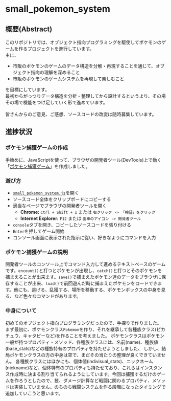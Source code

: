 # small_pokemon_system
## 概要(Abstract)
このリポジトリでは、オブジェクト指向プログラミングを駆使してポケモンのゲームを作るプロジェクトを進行しています。<br>
主に、
 - 市販のポケモンのゲームのデータ構造を分解・再現することを通じて、オブジェクト指向の理解を深めること
 - 市販のポケモンのゲームシステムを再現して楽しむこと

を目標にしています。<br>
最初からがっつりデータ構造を分析・整理してから設計するというより、その場その場で機能をつけ足していく形で進めています。<br><br>
皆さんからのご意見、ご感想、ソースコードの改変は随時募集しています。

## 進捗状況
### ポケモン捕獲ゲームの作成
手始めに、JavaScriptを使って、ブラウザの開発者ツール(DevTools)上で動く「[ポケモン捕獲ゲーム]((https://github.com/aeba2/small_pokemon_system/blob/master/small_pokemon_system.js))」を作成しました。<br>
### 遊び方
 - [`small_pokemon_system.js`](https://github.com/aeba2/small_pokemon_system/blob/master/small_pokemon_system.js)を開く
 - ソースコード全体をクリップボードにコピーする
 - 適当なページでブラウザの開発者ツールを開く
   - **Chrome:** `Ctrl + Shift + I` または `右クリック -> 「検証」をクリック`
   - **Internet Explorer:** `F12` または `歯車のアイコン -> 開発者ツール`
 - `console`タブを開き、コピーしたソースコードを張り付ける
 - `Enter`を押してゲーム開始
 - コンソール画面に表示された指示に従い、好きなようにコマンドを入力
 
### ポケモン捕獲ゲームの説明
開発者ツールのコンソール上でコマンド入力して進めるテキストベースのゲームです。`encount()`と打つとポケモンが出現し、`catch()`と打つとそのポケモンを捕まえることが出来ます。`save()`で捕まえたポケモン達のデータをブラウザに保存することが出来、`load()`で前回遊んだ時に捕まえたポケモンをロードできます。他にも、逃げる、乱獲する、場所を移動する、ポケモンボックスの中身を見る、など色々なコマンドがあります。

 ### 中身について
 初めてのオブジェクト指向プログラミングだったので、手探りで作りました。
 まず最初に、ポケモンクラス`Pokemon`を作り、それを継承して各種族クラス(ピカチュウ、キャタピーなど)を作ることを考えました。
 ポケモンクラスはポケモン一般が持つプロパティ・メソッド、各種族クラスには、名前(name)、種族値(base_stats)などの種族特有のプロパティを持たせようとしました、
 しかし、結局ポケモンクラスの方の中身は空で、まだその当たりの整理が良くできていません。
 各種族クラスにはほかにも、個体値(indivisual_stats)、ニックネーム(nickname)など、個体特有のプロパティも持たせており、これらはインスタンス作成時に決まる割り当てられるようにしています。今回は捕獲するだけのゲームを作ろうとしたので、技、ダメージ計算など戦闘に関わるプロパティ、メソッドは実装していません。のちのち戦闘システムを作る段階になったタイミングで追加していこうと思います。
 
 
